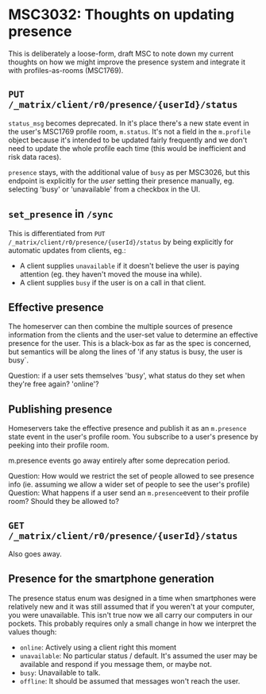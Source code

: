 MSC3032: Thoughts on updating presence
======================================

This is deliberately a loose-form, draft MSC to note down my current thoughts
on how we might improve the presence system and integrate it with
profiles-as-rooms (MSC1769).

## `PUT /_matrix/client/r0/presence/{userId}/status`
`status_msg` becomes deprecated. In it's place there's a new state event in the
user's MSC1769 profile room, `m.status`. It's not a field in the `m.profile`
object because it's intended to be updated fairly frequently and we don't need
to update the whole profile each time (this would be inefficient and risk data
races).

`presence` stays, with the additional value of `busy` as per MSC3026, but this
endpoint is explicitly for the *user* setting their presence manually, eg. selecting
'busy' or 'unavailable' from a checkbox in the UI.

## `set_presence` in `/sync`
This is differentiated from `PUT /_matrix/client/r0/presence/{userId}/status`
by being explicitly for automatic updates from clients, eg.:
 * A client supplies `unavailable` if it doesn't believe the user is paying attention
   (eg. they haven't moved the mouse ina  while).
 * A client supplies `busy` if the user is on a call in that client.

## Effective presence
The homeserver can then combine the multiple sources of presence information from
the clients and the user-set value to determine an effective presence for the user.
This is a black-box as far as the spec is concerned, but semantics will be along
the lines of 'if any status is busy, the user is busy`.

Question: if a user sets themselves 'busy', what status do they set when they're
free again? 'online'?

## Publishing presence
Homeservers take the effective presence and publish it as an `m.presence` state
event in the user's profile room. You subscribe to a user's presence by peeking
into their profile room.

m.presence events go away entirely after some deprecation period.

Question: How would we restrict the set of people allowed to see presence
   info (ie. assuming we allow a wider set of people to see the user's profile)
Question: What happens if a user send an `m.presence`event to their profile room?
          Should they be allowed to?

## `GET /_matrix/client/r0/presence/{userId}/status`
Also goes away.

## Presence for the smartphone generation
The presence status enum was designed in a time when smartphones were relatively
new and it was still assumed that if you weren't at your computer, you were
unavailable. This isn't true now we all carry our computers in our pockets.
This probably requires only a small change in how we interpret the values though:
 * `online`: Actively using a client right this moment
 * `unavailable`: No particular status / default. It's assumed the user may be
   available and respond if you message them, or maybe not.
 * `busy`: Unavailable to talk.
 * `offline`: It should be assumed that messages won't reach the user.
